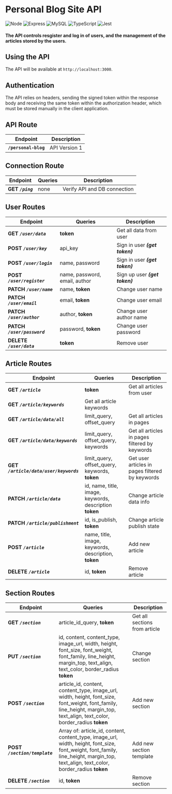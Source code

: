 # Personal Blog Site API
![Node](https://img.shields.io/badge/Node.js-43853D?style=for-the-badge&logo=node.js&logoColor=white) ![Express](https://img.shields.io/badge/Express.js-404D59?style=for-the-badge) ![MySQL](https://img.shields.io/badge/MySQL-005C84?style=for-the-badge&logo=mysql&logoColor=white) ![TypeScript](https://img.shields.io/badge/TypeScript-007ACC?style=for-the-badge&logo=typescript&logoColor=white) ![Jest](https://img.shields.io/badge/Jest-323330?style=for-the-badge&logo=Jest&logoColor=white) 

#### **The API controls resgister and log in of users, and the management of the articles stored by the users.**

## Using the API

The API will be available at `http://localhost:3000`.

## Authentication

The API relies on headers, sending the signed token within the response body and receiving the same token within the authorization header, which must be stored manually in the client application.

## API Route

| Endpoint  | Description | 
| ------ | ------ |
| **`/personal-blog`** | API Version 1 |

## Connection Route

| Endpoint | Queries | Description | 
| ------ | ------ | ------ |
| **GET ***`/ping`***** | none | Verify API and DB connection |

## User Routes

| Endpoint | Queries | Description | 
| ------ | ------ | ------ |
| **GET ***`/user/data`***** | **token** | Get all data from user |
| **POST ***`/user/key`***** | api_key | Sign in user ***(get token)*** |
| **POST ***`/user/login`***** | name, password | Sign in user ***(get token)*** |
| **POST ***`/user/register`***** | name, password, email, author | Sign up user  ***(get token)***  |
| **PATCH ***`/user/name`***** | name, **token** | Change user name |
| **PATCH ***`/user/email`***** | email, **token** | Change user email |
| **PATCH ***`/user/author`***** | author, **token** | Change user author name |
| **PATCH ***`/user/password`***** | password, **token** | Change user password |
| **DELETE ***`/user/data`***** | **token** | Remove user |

## Article Routes

| Endpoint | Queries | Description | 
| ------ | ------ | ------ |
| **GET ***`/article`***** | **token** | Get all articles from user |
| **GET ***`/article/keywords`***** | Get all article keywords |
| **GET ***`/article/data/all`***** | limit_query, offset_query | Get all articles in pages |
| **GET ***`/article/data/keywords`***** | limit_query, offset_query, keywords | Get all articles in pages filtered by keywords |
| **GET ***`/article/data/user/keywords`***** | limit_query, offset_query, keywords, **token** | Get user articles in pages filtered by keywords |
| **PATCH ***`/article/data`***** | id, name, title, image, keywords, description **token** | Change article data info |
| **PATCH ***`/article/publishment`***** | id, is_publish, **token** | Change article publish state |
| **POST ***`/article`***** | name, title, image, keywords, description, **token** |  Add new article |
| **DELETE ***`/article`***** | id, **token** |  Remove article |

## Section Routes

| Endpoint | Queries | Description | 
| ------ | ------ | ------ |
| **GET ***`/section`***** | article_id_query, **token** | Get all sections from article |
| **PUT ***`/section`***** | id, content, content_type, image_url, width, height, font_size, font_weight, font_family, line_height, margin_top, text_align, text_color, border_radius **token** | Change section |
| **POST ***`/section`***** | article_id, content, content_type, image_url, width, height, font_size, font_weight, font_family, line_height, margin_top, text_align, text_color, border_radius **token** | Add new section |
| **POST ***`/section/template`***** | Array of: article_id, content, content_type, image_url, width, height, font_size, font_weight, font_family, line_height, margin_top, text_align, text_color, border_radius **token** | Add new section template |
| **DELETE ***`/section`***** | id, **token** | Remove section |
